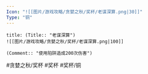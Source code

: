 ```yaml
---
Icon: "![[图片/游戏攻略/贪婪之秋/奖杯/老谋深算.png|30]]"
Type: "铜"
---
```

```ad-common-bronze-trophy
title: (Title:: "老谋深算")
![[图片/游戏攻略/贪婪之秋/奖杯/老谋深算.png|100]]

(Comment:: "使用陷阱造成200次伤害")
```

#贪婪之秋/奖杯 #奖杯 #奖杯/铜
